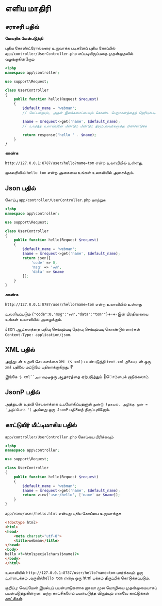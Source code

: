 # எளிய மாதிரி

## சராசரி பதில்
**மேலதிக மேன்படுத்தி** 

புதிய கோண்ட்ரோல்லரை உருவாக்க படிகளைப் புதிய கோப்பில் `app/controller/UserController.php` எப்படியிருப்பதை முதன்முதலில் வழங்குகின்றோம்

```php
<?php
namespace app\controller;

use support\Request;

class UserController
{
    public function hello(Request $request)
    {
        $default_name = 'webman';
        // கேட்பதையும், அதன் இலக்கமைப்பையும் கொண்ட பெறுமானத்தைத் தெரியும்படி அல்லது பொருந்திய மாணவர்களுக்கு திரும்ப

        $name = $request->get('name', $default_name);
        // உலர்ந்த உலாவியினை மீண்டும் மீண்டும் திரும்பியவர்களுக்கு பின்கொடுக்க

        return response('hello ' . $name);
    }
}
```

**காண்க**

`http://127.0.0.1:8787/user/hello?name=tom` என்ற உலாவியில் உள்ளது.

முகவரிவில் `hello tom` என்ற அசைவை உங்கள் உலாவியில் அசைக்கும்.

## Json பதில்
கோப்பு `app/controller/UserController.php` மாற்றுக

```php
<?php
namespace app\controller;

use support\Request;

class UserController
{
    public function hello(Request $request)
    {
        $default_name = 'webman';
        $name = $request->get('name', $default_name);
        return json([
            'code' => 0, 
            'msg' => 'சரி', 
            'data' => $name
        ]);
    }
}
```


**காண்க**

`http://127.0.0.1:8787/user/hello?name=tom` என்ற உலாவியில் உள்ளது

உலளியப்படும் `{"code":0,"msg":"சரி","data":"tom""}`+-+-இன் பிரதிகையை உங்கள் உலாவியில் அழைக்கும்.

Json ஆட்களத்தை பதிவு செய்யும்படி தேர்வு செய்யும்படி கொண்டுள்ளார்கள் `Content-Type: application/json`.

## XML பதில்
அத்துடன் உதவி செயலாக்கை `XML ($ xml)` பயன்படுத்தி `text-xml` தலையுடன் ஒரு` xml` பதிலை மட்டுமே பதிலாக்குகிறது. ₹

இங்கே` $ xml``அளவிற்கு`ஒரு ஆதாரத்தை ஏற்படுத்தும் ஡ொம்பைக் குறிக்கலாம்.

## JsonP பதில்
அத்துடன் உதவி செயலாக்கை உபயோகிப்பதனால் `துண்டு (தகவல், அழிக்கு முன் = 'அழிப்போம் ')` அல்லது ஒரு` JsonP` பதிலைத் திருப்புகிறோம்.
## காட்டுயிர் மீட்டிமாகிய பதில்
`app/controller/UserController.php` கோப்பை பிரிக்கவும்

```php
<?php
namespace app\controller;

use support\Request;

class UserController
{
    public function hello(Request $request)
    {
        $default_name = 'webman';
        $name = $request->get('name', $default_name);
        return view('user/hello', ['name' => $name]);
    }
}
```

`app/view/user/hello.html` என்பது புதிய கோப்பை உருவாக்குக

```html
<!doctype html>
<html>
<head>
    <meta charset="utf-8">
    <title>webman</title>
</head>
<body>
hello <?=htmlspecialchars($name)?>
</body>
</html>
```

உலாவியில் `http://127.0.0.1:8787/user/hello?name=tom` பார்க்கவும்
 ஒரு உள்ளடக்கம் அருகில்`hello tom` என்ற ஒரு html பக்கம் திருப்பிக் கொடுக்கப்படும்.

குறிப்பு: வெப்மேன் இயல்புப் பயன்பாடுகளாக ஜாவா மூல மொழியை முதன்முமையாகப் பயன்படுத்துகின்றன. மற்ற காட்சிகளைப் பயன்படுத்த விரும்பும் எனவே காட்டுக்கள் [காட்சிகள்](view.md).
